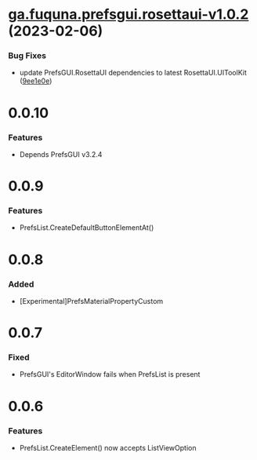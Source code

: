 # [ga.fuquna.prefsgui.rosettaui-v1.0.2](https://github.com/fuqunaga/PrefsGUI/compare/ga.fuquna.prefsgui.rosettaui-v1.0.1...ga.fuquna.prefsgui.rosettaui-v1.0.2) (2023-02-06)


### Bug Fixes

* update PrefsGUI.RosettaUI dependencies to latest RosettaUI.UIToolKit ([9ee1e0e](https://github.com/fuqunaga/PrefsGUI/commit/9ee1e0e9d73c322c95a3674914577132f563ae0d))

# 0.0.10
### Features
* Depends PrefsGUI v3.2.4

# 0.0.9
### Features
* PrefsList.CreateDefaultButtonElementAt()

# 0.0.8
### Added
* [Experimental]PrefsMaterialPropertyCustom

# 0.0.7
### Fixed
* PrefsGUI's EditorWindow fails when PrefsList is present

# 0.0.6
### Features
* PrefsList.CreateElement() now accepts ListViewOption
